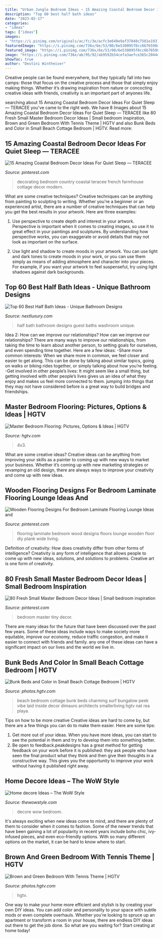 ```yaml
---
title: "Urban Jungle Bedroom Ideas ~ 15 Amazing Coastal Bedroom Decor Ideas For Quiet Sleep — Teracee"
description: "Top 60 best half bath ideas"
date: "2023-02-17"
categories:
- "ideas"
tags: ["ideas"]
images:
- "https://i.pinimg.com/originals/ac/fc/3e/acfc3e649e9af37848c7581e1931aa42.jpg"
featuredImage: "https://i.pinimg.com/736x/6e/53/00/6e530095f0cc6b76598dc9dfdeefc4d3.jpg"
featured_image: "https://i.pinimg.com/736x/6e/53/00/6e530095f0cc6b76598dc9dfdeefc4d3.jpg"
image: "https://i.pinimg.com/736x/ab/95/92/ab9592b54cefa3aefce365c2044d4dce.jpg"
ShowToc: true
author: "Destini Wintheiser"
---
```



Creative people can be found everywhere, but they typically fall into two camps: those that focus on the creative process and those that simply enjoy making things. Whether it’s drawing inspiration from nature or concocting creative ideas with friends, creativity is an important part of anyones life.

	

		
searching about 15 Amazing Coastal Bedroom Decor Ideas For Quiet Sleep — TERACEE you've came to the right web. We have 8 Images about 15 Amazing Coastal Bedroom Decor Ideas For Quiet Sleep — TERACEE like 80 Fresh Small Master Bedroom Decor Ideas | Small bedroom inspiration, Brown and Green Bedroom With Tennis Theme | HGTV and also Bunk Beds and Color in Small Beach Cottage Bedroom | HGTV. Read more:
		
    
## 15 Amazing Coastal Bedroom Decor Ideas For Quiet Sleep — TERACEE

<img loading=lazy src="https://i.pinimg.com/originals/ac/fc/3e/acfc3e649e9af37848c7581e1931aa42.jpg" onerror="this.onerror=null;this.src='https://tse2.mm.bing.net/th?id=OIP.CjeVfGo-5coCE4BIAG1EFQHaKf&amp;pid=15.1';" alt="15 Amazing Coastal Bedroom Decor Ideas For Quiet Sleep — TERACEE">

_Source: pinterest.com_

>decorating bedroom country coastal teracee french farmhouse cottage decor modern. 

	

What are some creative techniques?
Creative techniques can be anything from painting to sculpting to writing. Whether you're a beginner or an experienced artist, there are a number of creative techniques that can help you get the best results in your artwork. Here are three examples:
1. Use perspective to create depth and interest in your artwork. Perspective is important when it comes to creating images, so use it to great effect in your paintings and sculptures. By understanding how perspective works, you can exaggerate or avoid details that may not look as important on the surface.

2. Use light and shadow to create moods in your artwork. You can use light and dark tones to create moods in your work, or you can use them simply as means of adding atmosphere and character into your pieces. For example, if you want your artwork to feel suspenseful, try using light shadows against dark backgrounds.

    
## Top 60 Best Half Bath Ideas - Unique Bathroom Designs

<img loading=lazy src="http://nextluxury.com/wp-content/uploads/half-bath-ideas-1.jpg" onerror="this.onerror=null;this.src='https://tse4.mm.bing.net/th?id=OIP.qHvbEWZjFINKYSdQoqpyVgAAAA&amp;pid=15.1';" alt="Top 60 Best Half Bath Ideas - Unique Bathroom Designs">

_Source: nextluxury.com_

>half bath bathroom designs guest baths washroom unique. 

	

Idea 2: How can we improve our relationships?
How can we improve our relationships? There are many ways to improve our relationships, from taking the time to learn about another person, to setting goals for ourselves, and even spending time together. Here are a few ideas: 
-Share more common interests: When we share more in common, we feel closer and easier to get along. This can be done by talking about similar topics, going on walks or biking rides together, or simply talking about how you’re feeling. 
-Get involved in other people’s lives: It might seem like a small thing, but getting involved with other people’s lives gives us an idea of what they enjoy and makes us feel more connected to them. jumping into things that they may not have considered before is a great way to build bridges and friendships.

    
## Master Bedroom Flooring: Pictures, Options &amp; Ideas | HGTV

<img loading=lazy src="https://hgtvhome.sndimg.com/content/dam/images/hgrm/fullset/2013/7/5/0/DP_Dolgin-Contemporary-Bedroom_4x3.jpg.rend.hgtvcom.616.462.suffix/1405394008433.jpeg" onerror="this.onerror=null;this.src='https://tse2.mm.bing.net/th?id=OIP.kuz7xGmRMneWrHm3NwTh7gHaFj&amp;pid=15.1';" alt="Master Bedroom Flooring: Pictures, Options &amp; Ideas | HGTV">

_Source: hgtv.com_

>4x3. 

	

What are some creative ideas?
Creative ideas can be anything from improving your skills as a painter to coming up with new ways to market your business. Whether it’s coming up with new marketing strategies or revamping an old design, there are always ways to improve your creativity and come up with new ideas.

    
## Wooden Flooring Designs For Bedroom Laminate Flooring Lounge Ideas And

<img loading=lazy src="https://i.pinimg.com/736x/6e/53/00/6e530095f0cc6b76598dc9dfdeefc4d3.jpg" onerror="this.onerror=null;this.src='https://tse3.mm.bing.net/th?id=OIP.uNEHin0FPjX1e7oDZCwdTAHaN2&amp;pid=15.1';" alt="Wooden Flooring Designs For Bedroom Laminate Flooring Lounge Ideas and">

_Source: pinterest.com_

>flooring laminate bedroom wood designs floors lounge wooden floor diy plank wide living. 

	

Definition of creativity: How does creativity differ from other forms of intelligence?
Creativity is any form of intelligence that allows people to come up with new ideas, solutions, and solutions to problems. Creative art is one form of creativity.

    
## 80 Fresh Small Master Bedroom Decor Ideas | Small Bedroom Inspiration

<img loading=lazy src="https://i.pinimg.com/736x/ab/95/92/ab9592b54cefa3aefce365c2044d4dce.jpg" onerror="this.onerror=null;this.src='https://tse3.mm.bing.net/th?id=OIP.fCtun31tcHnK0czx8OzvAgHaIv&amp;pid=15.1';" alt="80 Fresh Small Master Bedroom Decor Ideas | Small bedroom inspiration">

_Source: pinterest.com_

>bedroom master tiny decor. 

	

There are many ideas for the future that have been discussed over the past few years. Some of these ideas include ways to make society more equitable, improve our economy, reduce traffic congestion, and make it easier to connect with friends and family. any one of these ideas can have a significant impact on our lives and the world we live in.

    
## Bunk Beds And Color In Small Beach Cottage Bedroom | HGTV

<img loading=lazy src="https://hgtvhome.sndimg.com/content/dam/images/hgtv/fullset/2017/5/25/0/FOD17_DiMauro-Architects_Coastal-Cottage_8.jpg.rend.hgtvcom.966.1449.suffix/1495737185268.jpeg" onerror="this.onerror=null;this.src='https://tse4.mm.bing.net/th?id=OIP.vNP38UtFvv67r1BftdABSQDMEy&amp;pid=15.1';" alt="Bunk Beds and Color in Small Beach Cottage Bedroom | HGTV">

_Source: photos.hgtv.com_

>beach bedroom cottage bunk beds charming surf bungalow peek vibe laid inside decor dimauro architects smallerliving hgtv nat rea playa. 

	

Tips on how to be more creative
Creative ideas are hard to come by, but there are a few things you can do to make them easier. Here are some tips: 
1. Get more out of your ideas. When you have more ideas, you can start to see the potential in them and try to develop them into something better. 
2. Be open to feedback.peakdesigns has a great method for getting feedback on your work before it is published: they ask people who have seen the final product what they think and then give their thoughts in a constructive way. This gives you the opportunity to improve your work without having it published right away.

    
## Home Decore Ideas – The WoW Style

<img loading=lazy src="http://thewowstyle.com/wp-content/uploads/2014/10/home-decore-ideas-7.jpg" onerror="this.onerror=null;this.src='https://tse4.mm.bing.net/th?id=OIP.u7VJ4swqPYBgewNT6lRztwHaKB&amp;pid=15.1';" alt="Home decore Ideas – The WoW Style">

_Source: thewowstyle.com_

>decore wow bedroom. 

	

It's always exciting when new ideas come to mind, and there are plenty of them to consider when it comes to fashion. Some of the newer trends that have been gaining a lot of popularity in recent years include boho chic, ivy-infused pieces, and even eco-friendly options. With so many different options on the market, it can be hard to know where to start.

    
## Brown And Green Bedroom With Tennis Theme | HGTV

<img loading=lazy src="https://hgtvhome.sndimg.com/content/dam/images/hgtv/fullset/2012/5/2/1/Original_Diva_Interior-Concepts-tennis_ball-teen-bedroom_s3x4.jpg.rend.hgtvcom.966.1288.suffix/1400971086936.jpeg" onerror="this.onerror=null;this.src='https://tse1.mm.bing.net/th?id=OIP.arinZ7jVs5B-kHxfrbg_WwHaJ3&amp;pid=15.1';" alt="Brown and Green Bedroom With Tennis Theme | HGTV">

_Source: photos.hgtv.com_

>hgtv. 

	

One way to make your home more efficient and stylish is by creating your own DIY ideas. You can add color and personality to your space with subtle mods or even complete overhauls. Whether you're looking to spruce up an apartment or transform a room in your house, there are endless DIY ideas out there to get the job done. So what are you waiting for? Start creating at home today!

